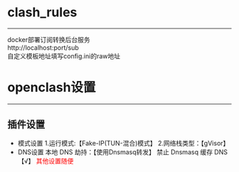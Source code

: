 # **clash_rules**
---
docker部署订阅转换后台服务  
http://localhost:port/sub  
自定义模板地址填写config.ini的raw地址

# **openclash设置**
---
## 插件设置
- 模式设置
1.运行模式:【Fake-IP(TUN-混合)模式】
2.网络栈类型：【gVisor】
- DNS设置
  本地 DNS 劫持：【使用Dnsmasq转发】
  禁止 Dnsmasq 缓存 DNS 【√】
<font color="red">其他设置随便</font>
